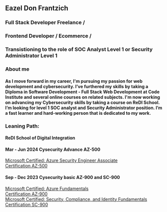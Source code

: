 
 

## Eazel Don Frantzich
### Full Stack Developer Freelance / 
### Frontend Developer / Ecommerce /
### Transistioning to the role of SOC Analyst Level 1 or Security Administrator Level 1

### About me
#### As I move forward in my career, I'm pursuing my passion for web development and cybersecurity. I’ve furthered my skills by taking a Diploma in Software Development - Full Stack Web Development at Code Institute and several online courses on related subjects. I'm now working on advancing my Cybersecurity skills by taking a course on ReDI School. I’m looking for level 1 SOC analyst and Security Administrator position. I’m a fast learner and hard-working person that is dedicated to my work.

### Leaning Path: 
#### ReDI School of Digital Integration 

#### Mar - Jun 2024 Cysecurity Advance AZ-500
<a href="https://learn.microsoft.com/en-us/credentials/certifications/azure-security-engineer/?practice-assessment-type=certification">Microsoft Certified: Azure Security Engineer Associate</a>
<br>
<a href="https://learn.microsoft.com/en-gb/users/eazel-1101/credentials/663189b97cfe34e5?ref=https%3A%2F%2Fwww.linkedin.com%2F">Certification AZ-500</a>
#### Sep - Dec 2023 Cysecurity basic AZ-900 and SC-900
<a href="https://learn.microsoft.com/en-us/credentials/certifications/azure-fundamentals/?practice-assessment-type=certification">Microsoft Certified: Azure Fundamentals</a>
<br>
<a href="om/en-us/users/eazel-1101/credentials/ff61854784785177?ref=https%3A%2F%2Fwww.linkedin.com%2F">Certification AZ-900</a>
<br>
<a href="https://learn.microsoft.com/en-us/credentials/certifications/security-compliance-and-identity-fundamentals/?practice-assessment-type=certification"> Microsoft Certified: Security, Compliance, and Identity Fundamentals</a>
<br>
<a href="https://learn.microsoft.com/en-gb/users/eazel-1101/credentials/662a76867f40a136?ref=https%3A%2F%2Fwww.linkedin.com%2F">Certification SC-900</a>
